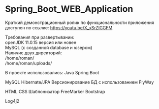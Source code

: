 # Spring_Boot_WEB_Application

Краткий демонстрационный ролик по функциональности приложения доступен по ссылке: https://youtu.be/X_xSrZIGGFM



Требования при развертывании:
<br>
openJDK 11.0.15 версия или новее
<br>
MySQL (с созданной database и юзером)
<br>
Наличие двух директорий:
<br>
/home/roman/
<br>
/home/roman/uploads/


В проекте использовались:
Java 
Spring Boot

MySQL
Hibernate/JPA
Версионирование БД с использованием FlyWay

HTML
CSS
Шаблонизатор FreeMarker
Bootstrap

Log4j2



